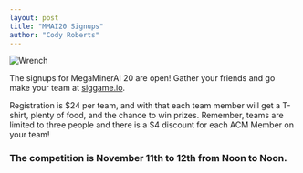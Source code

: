 ```yaml
---
layout: post
title: "MMAI20 Signups"
author: "Cody Roberts"
---
```

![Wrench](/static/img/wrench.png)

The signups for MegaMinerAI 20 are open! Gather your friends 
and go make your team at [siggame.io](http://siggame.io). 

Registration is $24 per team, and with that each team member will get a T-shirt, plenty of food, 
and the chance to win prizes.
Remember, teams are limited to three people 
and there is a $4 discount for each ACM Member on your team!

### The competition is November 11th to 12th from Noon to Noon.

